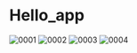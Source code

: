# Hello_app
![0001](https://user-images.githubusercontent.com/90906602/136976793-1cae81fb-cdac-4c9a-bdbf-7269ab74369e.png)
![0002](https://user-images.githubusercontent.com/90906602/136976814-dace13e3-0b94-4b6c-ac27-f16dfd2b3726.png)
![0003](https://user-images.githubusercontent.com/90906602/136976827-bc1712d9-f27a-4594-aade-1730c20af8f0.png)
![0004](https://user-images.githubusercontent.com/90906602/136976848-812819b3-6d19-4a06-bd61-c47fee67731c.png)
